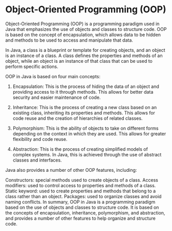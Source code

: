 # Object-Oriented Programming (OOP)

Object-Oriented Programming (OOP) is a programming paradigm used in Java that emphasizes the use of objects and classes to structure code. OOP is based on the concept of encapsulation, which allows data to be hidden and methods to be used to access and manipulate that data.

In Java, a class is a blueprint or template for creating objects, and an object is an instance of a class. A class defines the properties and methods of an object, while an object is an instance of that class that can be used to perform specific actions.

OOP in Java is based on four main concepts:

1. Encapsulation: This is the process of hiding the data of an object and providing access to it through methods. This allows for better data security and easier maintenance of code.

2. Inheritance: This is the process of creating a new class based on an existing class, inheriting its properties and methods. This allows for code reuse and the creation of hierarchies of related classes.

3. Polymorphism: This is the ability of objects to take on different forms depending on the context in which they are used. This allows for greater flexibility and code reuse.

4. Abstraction: This is the process of creating simplified models of complex systems. In Java, this is achieved through the use of abstract classes and interfaces.

Java also provides a number of other OOP features, including:

Constructors: special methods used to create objects of a class.
Access modifiers: used to control access to properties and methods of a class.
Static keyword: used to create properties and methods that belong to a class rather than an object.
Packages: used to organize classes and avoid naming conflicts.
In summary, OOP in Java is a programming paradigm based on the use of objects and classes to structure code. It is based on the concepts of encapsulation, inheritance, polymorphism, and abstraction, and provides a number of other features to help organize and structure code.